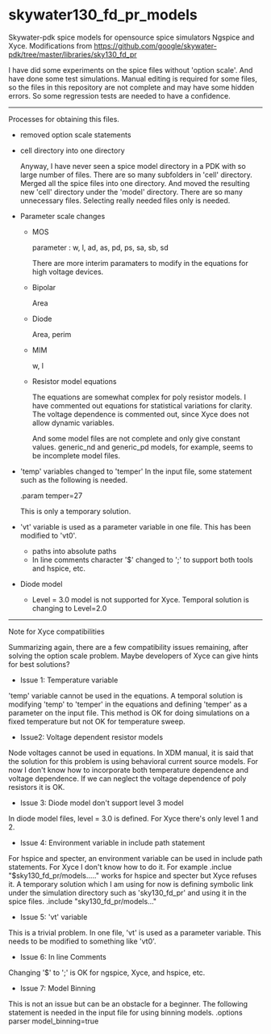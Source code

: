 # skywater130_fd_pr_models
  Skywater-pdk spice models for opensource spice simulators Ngspice and Xyce. Modifications from https://github.com/google/skywater-pdk/tree/master/libraries/sky130_fd_pr

I have did some experiments on the spice files without 'option scale'. And have done some test simulations. Manual editing is required for some files, so the files in this repository are not complete and may have some hidden errors. So some regression tests are needed to have a confidence.


----------------------------------------------------------------------------------------------------------------------------------------------------
Processes for obtaining this files.
  - removed option scale statements
  - cell directory into one directory
  
    Anyway, I have never seen a spice model directory in a PDK with so large number of files.
  There are so many subfolders in 'cell' directory. Merged all the spice files into one directory. And moved the resulting new 'cell' directory under the 'model' directory. There are so many unnecessary files. Selecting really needed files only is needed.
  - Parameter scale changes
  
       - MOS
    
         parameter : w, l, ad, as, pd, ps, sa, sb, sd 
    
         There are more interim paramaters to modify in the equations for high voltage devices.
    
       - Bipolar 
   
         Area
  
       - Diode 
     
         Area, perim  
  
       - MIM 
  
         w, l
  
       - Resistor model equations
  
         The equations are somewhat complex for poly resistor models.
         I have commented out equations for statistical variations for clarity.
         The voltage dependence is commented out, since Xyce does not allow dynamic variables.
    
         And some model files are not complete and only give constant values. generic_nd and generic_pd models, for example, seems to be incomplete model files.
  
  - 'temp' variables changed to 'temper'
  In the input file, some statement such as the following is needed.
    
      .param temper=27
  
      This is only a temporary solution.

- 'vt' variable is used as a parameter variable in one file. This has been modified to 'vt0'.
  - paths into absolute paths
  - In line comments character '$' changed to ';' to support both tools and hspice, etc.
  
- Diode model
  - Level = 3.0 model is not supported for Xyce. Temporal solution is changing to Level=2.0
  






----------------------------------------------------------------------------------------------------------
  Note for Xyce compatibilities
  
  Summarizing again, there are a few compatibility issues remaining, after solving the option scale problem. 
Maybe developers of Xyce can give hints for best solutions?

- Issue 1:  Temperature variable

'temp' variable cannot be used in the equations.
A temporal solution is modifying 'temp' to 'temper' in the equations and defining 'temper' as a parameter on the input file. This method is OK for doing simulations on a fixed temperature but not OK for temperature sweep.


- Issue2:   Voltage dependent resistor models

Node voltages cannot be used in equations. In XDM manual, it is said that the solution for this problem is using behavioral current source models. For now I don't know how to incorporate both temperature dependence and voltage dependence. If we can neglect the voltage dependence of poly resistors it is OK.

- Issue 3:  Diode model don't support level 3 model

In diode model files, level = 3.0 is defined. For Xyce there's only level 1 and 2.

- Issue 4:  Environment variable in include path statement

For hspice and specter, an environment variable can be used in include path statements. For Xyce I don't know how to do it.
For example
.inclue "$sky130_fd_pr/models....."
works for hspice and specter but Xyce refuses it.
A temporary solution which I am using for now is defining symbolic link under the simulation directory such as 'sky130_fd_pr' and using it in the spice files.
.include "sky130_fd_pr/models..."

- Issue 5: 'vt' variable

This is a trivial problem. In one file, 'vt' is used as a parameter variable. This needs to be modified to something like 'vt0'.

- Issue 6: In line Comments

Changing '$' to ';' is OK for ngspice, Xyce, and hspice, etc.

- Issue 7: Model Binning

This is not an issue but can be an obstacle for a beginner.
The following statement is needed in the input file for using binning models.
.options parser model_binning=true
